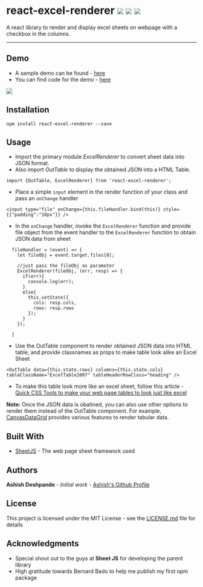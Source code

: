 # react-excel-renderer ![](https://img.shields.io/npm/l/react-excel-renderer.svg?style=flat) ![](https://img.shields.io/npm/v/react-excel-renderer.svg?style=flat) ![](https://img.shields.io/npm/dt/react-excel-renderer.svg?style=flat)
A react library to render and display excel sheets on webpage with a checkbox in the columns.

---

## Demo
* A sample demo can be found - [here](https://ashishd751.github.io/excel-renderer-demo/)
* You can find code for the demo - [here](https://github.com/ashishd751/excel-renderer-demo)

![](https://github.com/ashishd751/excel-renderer-demo/blob/master/public/DemoSample.gif)

## Installation

```
npm install react-excel-renderer --save
```

## Usage
* Import the primary module *ExcelRenderer* to convert sheet data into JSON format. 
* Also import *OutTable* to display the obtained JSON into a HTML Table.
```
import {OutTable, ExcelRenderer} from 'react-excel-renderer';
```
* Place a simple `input` element in the render function of your class and pass an `onChange` handler
```
<input type="file" onChange={this.fileHandler.bind(this)} style={{"padding":"10px"}} />
```
* In the `onChange` handler, invoke the `ExcelRenderer` function and provide file object from the event handler to the `ExcelRenderer` function to obtain JSON data from sheet
```
  fileHandler = (event) => {
    let fileObj = event.target.files[0];

    //just pass the fileObj as parameter
    ExcelRenderer(fileObj, (err, resp) => {
      if(err){
        console.log(err);            
      }
      else{
        this.setState({
          cols: resp.cols,
          rows: resp.rows
        });
      }
    });               

  }
```
* Use the OutTable component to render obtained JSON data into HTML table, and provide classnames as props to make table look alike an Excel Sheet
```
<OutTable data={this.state.rows} columns={this.state.cols} tableClassName="ExcelTable2007" tableHeaderRowClass="heading" />
```
* To make this table look more like an excel sheet, follow this article - [Quick CSS Tools to make your web page tables to look just like excel](https://www.cogniview.com/articles-resources/quick-css-tools-for-making-your-web-tables-look-just-like-excel)


**Note:** Once the JSON data is obatined, you can also use other options to render them instead of the OutTable component. For example, [CanvasDataGrid](https://github.com/TonyGermaneri/canvas-datagrid) provides various features to render tabular data.


## Built With
* [SheetJS](https://github.com/SheetJS/js-xlsx) - The web page sheet framework used


## Authors
**Ashish Deshpande** - *Initial work* - [Ashish's Github Profile](https://github.com/ashishd751)

## License
This project is licensed under the MIT License - see the [LICENSE.md](https://github.com/ashishd751/react-excel-renderer/blob/master/LICENSE) file for details

## Acknowledgments
* Special shout out to the guys at **Sheet JS** for developing the parent library
* High gratitude towards Bernard Bado to help me publish my first npm package

